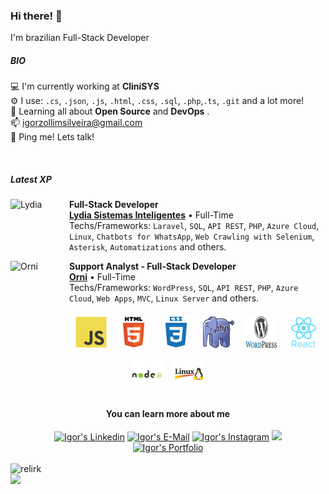 ### Hi there! 👋

I'm brazilian Full-Stack Developer

##### BIO
💻 I'm currently working at **CliniSYS**<br/>
⚙️ I use: `.cs`, `.json`, `.js`, `.html`, `.css`, `.sql`, `.php`,`.ts`, `.git` and a lot more! </br>
📘 Learning all about **Open Source** and **DevOps** .<br/>
📫 igorzollimsilveira@gmail.com<br/>
💬 Ping me! Lets talk!

<br/>

##### Latest XP

[<img align="left" height="94px" width="94px" alt="Lydia" src="https://media.licdn.com/dms/image/C4D0BAQEYQkCvsFt1dA/company-logo_200_200/0/1630550704363/lydia_sistemas_inteligentes_logo?e=1708560000&v=beta&t=TiqVDwF8a33X7KPEBYbyGPu5iiuPS20zZCYr_rIIhZ0"/>](https://www.linkedin.com/company/lydia-sistemas-inteligentes/)

**Full-Stack Developer** \
[**Lydia Sistemas Inteligentes**](https://www.linkedin.com/company/lydia-sistemas-inteligentes/) • Full-Time \
Techs/Frameworks: `Laravel`, `SQL`, `API REST`, `PHP`, `Azure Cloud`, `Linux`, `Chatbots for WhatsApp`, `Web Crawling with Selenium`, `Asterisk`, `Automatizations` and others.

[<img align="left" height="94px" width="94px" alt="Orni" src="https://media.licdn.com/dms/image/D4D0BAQG3HtWGCkt5Cg/company-logo_200_200/0/1699533069828/orni_venture_builder_logo?e=1708560000&v=beta&t=YZ3QWFw5nEsCQaeWLMP5TsjM1Ehd5tOhfI_AH5Nhuwc"/>](https://www.linkedin.com/company/orni-venture-builder/)

**Support Analyst - Full-Stack Developer** \
[**Orni**](https://www.linkedin.com/company/orni-venture-builder/) • Full-Time \
Techs/Frameworks: `WordPress`, `SQL`, `API REST`, `PHP`, `Azure Cloud`, `Web Apps`, `MVC`, `Linux Server` and others.
<br/>

<!--ÍCONES PROGRAMAÇÃO -->
<div align="center">
<img style="margin: 7px;" src="/imgs/javascript-original.svg" alt="javascript" width="50" height="50"/>
<img style="margin: 7px;" src="/imgs/html5-original-wordmark.svg" alt="html5"  width="50" height="50"/>
<img style="margin: 7px;" src="/imgs/css3-plain-wordmark.svg" alt="css3"  width="50" height="50"/>
<img style="margin: 7px;" src="/imgs/Webysther_20160423_-_Elephpant.svg" alt="php" width="50" height="50"/>
<img style="margin: 7px;" src="/imgs/WordPress.svg" alt="wordpress" width="50" height="50"/>
<img style="margin: 7px;" src="/imgs/react-original-wordmark.svg" alt="react" width="50" height="50"/>
<img style="margin: 7px;" src="/imgs/nodejs-original-wordmark.svg" alt="nodejs" width="50" height="50"/>
<img style="margin: 7px;" src="/imgs/linux.png" alt="linux" width="50" height="50"/>
</div>
<!--[END]-->

<div align="center">

#### You can learn more about me

</div>

<!-- REDES SOCIAIS -->
<div align="center">
<a href="https://www.linkedin.com/in/igor-zollim/" target="_blank"><img target="_blank" src="https://img.shields.io/badge/-LinkedIn-%230077B5?style=for-the-badge&logo=linkedin&logoColor=white" alt="Igor's Linkedin" /></a>
<a href="mailto:igorzollimsilveira@gmail.com"><img src="https://img.shields.io/badge/e‑mail-D14836.svg?style=for-the-badge&logo=GMail&logoColor=white" alt="Igor's E-Mail" /></a>
<a href="https://www.instagram.com/igor.zollim/" target="_blank"><img target="_blank" src="https://img.shields.io/badge/-Instagram-%23E4405F?style=for-the-badge&logo=instagram&logoColor=white" alt="Igor's Instagram" /></a>
<img src="https://komarev.com/ghpvc/?username=igorzs&style=for-the-badge&label=PROFILE+VIEWS">
<br>
</div>
<!--REDES SOCIAIS [END]-->

<!-- PORTFOLIO -->
<div align="center">
    <a href="https://igorzs.github.io/portfolio/" target="_blank">
        <img alt="Igor's Portfolio" target="_blank" src="https://img.shields.io/badge/-my_website-%23333?style=for-the-badge&logo=webb&logoColor=white" width="180" height="50">
    </a>
</div
<!-- PORTFOLIO [END]-->

<br>

<!--API GIT STATUS-->
<img width="480px" align="left" src="https://github-readme-stats-sigma-five.vercel.app/api?username=igorzs&show_icons=true&theme=default&include_all_commits=true&count_private=true" alt="relirk"/>
<img width="300px" align="left" src="https://github-readme-stats-sigma-five.vercel.app/api/top-langs/?username=igorzs&layout=compact" />
<!--API GIT STATUS [END]-->
